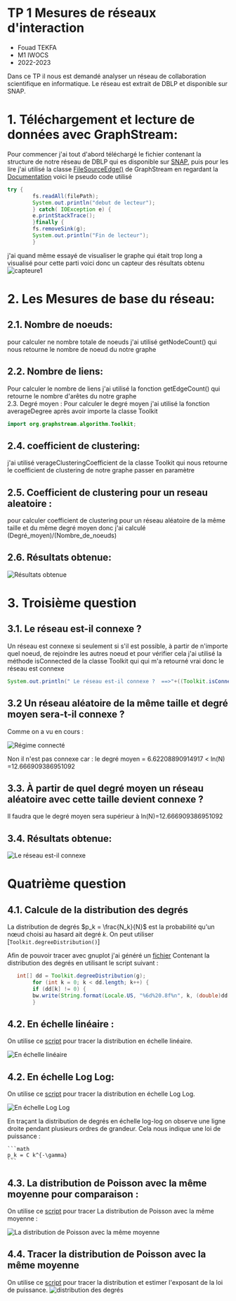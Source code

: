 # TP 1 Mesures de réseaux d'interaction
- Fouad TEKFA
- M1 IWOCS
- 2022-2023


Dans ce TP il nous est demandé analyser un réseau de collaboration scientifique en informatique. Le réseau est extrait de DBLP et disponible sur SNAP.
# 1. Téléchargement et lecture de données avec GraphStream:
Pour commencer j'ai tout d'abord téléchargé le fichier contenant la structure de notre réseau de DBLP qui es disponible sur [SNAP](https://snap.stanford.edu/data/com-DBLP.html),
puis pour les lire j'ai utilisé la classe [FileSourceEdge()](https://data.graphstream-project.org/api/gs-core/current/org/graphstream/stream/file/FileSourceEdge.html) de GraphStream en regardant la [Documentation](https://graphstream-project.org/doc/Tutorials/Reading-files-using-FileSource/) voici le pseudo code utilisé
```java
try {
        fs.readAll(filePath);
        System.out.println("debut de lecteur");
        } catch( IOException e) {
        e.printStackTrace();
        }finally {
        fs.removeSink(g);
        System.out.println("Fin de lecteur");
        }
```  
j'ai quand même essayé de visualiser le graphe qui était trop long a visualisé pour cette parti voici donc un capteur des résultats obtenu
![capteure1](./Capture1.png)
# 2. Les Mesures de base du réseau:
## 2.1. Nombre de noeuds:
pour calculer ne nombre totale de noeuds j'ai utilisé getNodeCount() qui nous retourne le nombre de noeud du notre graphe

## 2.2. Nombre de liens:
Pour calculer le nombre de liens j'ai utilisé la fonction getEdgeCount() qui retourne le nombre d'arêtes du notre graphe   
2.3. Degré moyen :
Pour calculer le degré moyen j'ai utilisé la fonction averageDegree après avoir importe la classe Toolkit
```java
import org.graphstream.algorithm.Toolkit;

```
## 2.4. coefficient de clustering:
j'ai utilisé verageClusteringCoefficient de la classe Toolkit qui nous retourne le coefficient de clustering de notre graphe passer en paramètre
## 2.5. Coefficient de clustering pour un reseau aleatoire :
pour calculer coefficient de clustering pour un réseau aléatoire de la même taille et du même degré moyen donc j'ai calculé (Degré_moyen)/(Nombre_de_noeuds)
## 2.6. Résultats obtenue:
![Résultats obtenue](./Capture_2.png)
# 3. Troisième question
## 3.1. Le réseau est-il connexe ?
Un réseau est connexe si seulement si s'il est possible, à partir de n'importe quel noeud, de rejoindre les autres noeud et pour vérifier cela j'ai utilisé la méthode isConnected de la classe Toolkit qui qui m'a retourné vrai donc le réseau est connexe
```java
System.out.println(" Le réseau est-il connexe ?  ==>"+((Toolkit.isConnected(g)? "Oui" : "Non ")));
```
## 3.2 Un réseau aléatoire de la même taille et degré moyen sera-t-il connexe ?
Comme on a vu en cours :

![Régime connecté](./Capture_4.png)


Non il n'est pas connexe car : le degré moyen <K> = 6.62208890914917 < ln(N) =12.666909386951092
## 3.3. À partir de quel degré moyen un réseau aléatoire avec cette taille devient connexe ?
Il faudra que le degré moyen sera supérieur à ln(N)=12.666909386951092
## 3.4. Résultats obtenue:
![Le réseau est-il connexe ](./Capture_3.png)

# Quatrième question

## 4.1. Calcule de la distribution des degrés
La distribution de degrés $`p_k = \frac{N_k}{N}`$ est la probabilité qu'un nœud choisi au hasard ait degré $`k`$. On peut utiliser [`Toolkit.degreeDistribution()`]

Afin de pouvoir tracer avec gnuplot j'ai généré un [fichier](./src/resources/dd_dblp.dat) Contenant la distribution des degrés en utilisant le script suivant :
```java
   int[] dd = Toolkit.degreeDistribution(g);
        for (int k = 0; k < dd.length; k++) {
        if (dd[k] != 0) {
        bw.write(String.format(Locale.US, "%6d%20.8f%n", k, (double)dd[k] / g.getNodeCount()));
        }
```

## 4.2. En échelle linéaire :
On utilise ce [script](/src/resources/lineaire.gnu) pour tracer la distribution en échelle linéaire.

![En échelle linéaire ](./src/resources/echelle_lineaire.png)

## 4.2. En échelle Log Log:
On utilise ce [script](/src/resources/ehelle_log_log.gnu) pour tracer la distribution en échelle Log Log.

![En échelle Log Log ](./src/resources/echelle_log_log.png)

En traçant la distribution de degrés en échelle log-log on observe une ligne droite pendant plusieurs ordres de grandeur. Cela nous indique une loi de puissance :

    ```math
    p_k = C k^{-\gamma}
    ```
## 4.3. La distribution de Poisson avec la même moyenne pour comparaison :
On utilise ce [script](/src/resources/La_distribution_de_Poisson_avec_la_meme%20moyenne.gnu) pour tracer La distribution de Poisson avec la même moyenne :

![La distribution de Poisson avec la même moyenne  ](./src/resources/La_distribution_de_Poisson_avec_la_meme_moyenne.png)

## 4.4. Tracer la distribution de Poisson avec la même moyenne
On utilise ce [script](/src/resources/plot_dd.gnu) pour tracer la distribution et estimer l'exposant de la loi de puissance.
    ![distribution des degrés](src/resources/dd_dblp.png)
